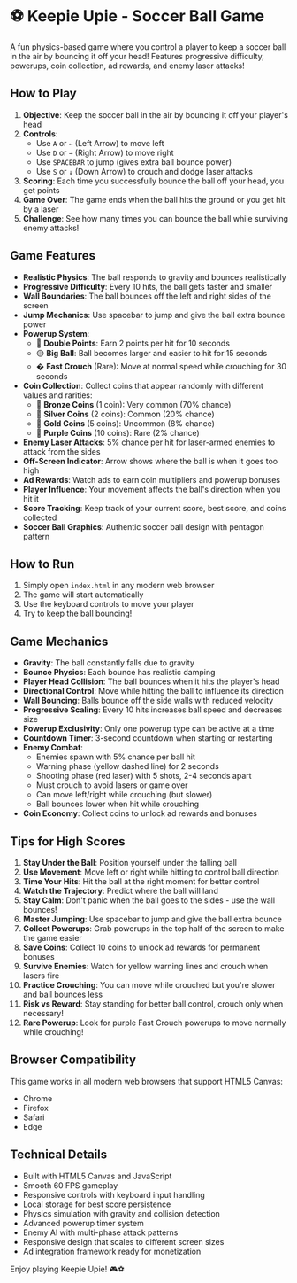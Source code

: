 # ⚽ Keepie Upie - Soccer Ball Game

A fun physics-based game where you control a player to keep a soccer ball in the air by bouncing it off your head! Features progressive difficulty, powerups, coin collection, ad rewards, and enemy laser attacks!

## How to Play

1. **Objective**: Keep the soccer ball in the air by bouncing it off your player's head
2. **Controls**: 
   - Use `A` or `←` (Left Arrow) to move left
   - Use `D` or `→` (Right Arrow) to move right
   - Use `SPACEBAR` to jump (gives extra ball bounce power)
   - Use `S` or `↓` (Down Arrow) to crouch and dodge laser attacks
3. **Scoring**: Each time you successfully bounce the ball off your head, you get points
4. **Game Over**: The game ends when the ball hits the ground or you get hit by a laser
5. **Challenge**: See how many times you can bounce the ball while surviving enemy attacks!

## Game Features

- **Realistic Physics**: The ball responds to gravity and bounces realistically
- **Progressive Difficulty**: Every 10 hits, the ball gets faster and smaller
- **Wall Boundaries**: The ball bounces off the left and right sides of the screen
- **Jump Mechanics**: Use spacebar to jump and give the ball extra bounce power
- **Powerup System**: 
  - 🔴 **Double Points**: Earn 2 points per hit for 10 seconds
  - 🟡 **Big Ball**: Ball becomes larger and easier to hit for 15 seconds
  - � **Fast Crouch** (Rare): Move at normal speed while crouching for 30 seconds
- **Coin Collection**: Collect coins that appear randomly with different values and rarities:
  - 🥉 **Bronze Coins** (1 coin): Very common (70% chance)
  - 🥈 **Silver Coins** (2 coins): Common (20% chance) 
  - 🥇 **Gold Coins** (5 coins): Uncommon (8% chance)
  - 💜 **Purple Coins** (10 coins): Rare (2% chance)
- **Enemy Laser Attacks**: 5% chance per hit for laser-armed enemies to attack from the sides
- **Off-Screen Indicator**: Arrow shows where the ball is when it goes too high
- **Ad Rewards**: Watch ads to earn coin multipliers and powerup bonuses
- **Player Influence**: Your movement affects the ball's direction when you hit it
- **Score Tracking**: Keep track of your current score, best score, and coins collected
- **Soccer Ball Graphics**: Authentic soccer ball design with pentagon pattern

## How to Run

1. Simply open `index.html` in any modern web browser
2. The game will start automatically
3. Use the keyboard controls to move your player
4. Try to keep the ball bouncing!

## Game Mechanics

- **Gravity**: The ball constantly falls due to gravity
- **Bounce Physics**: Each bounce has realistic damping
- **Player Head Collision**: The ball bounces when it hits the player's head
- **Directional Control**: Move while hitting the ball to influence its direction
- **Wall Bouncing**: Balls bounce off the side walls with reduced velocity
- **Progressive Scaling**: Every 10 hits increases ball speed and decreases size
- **Powerup Exclusivity**: Only one powerup type can be active at a time
- **Countdown Timer**: 3-second countdown when starting or restarting
- **Enemy Combat**: 
  - Enemies spawn with 5% chance per ball hit
  - Warning phase (yellow dashed line) for 2 seconds
  - Shooting phase (red laser) with 5 shots, 2-4 seconds apart
  - Must crouch to avoid lasers or game over
  - Can move left/right while crouching (but slower)
  - Ball bounces lower when hit while crouching
- **Coin Economy**: Collect coins to unlock ad rewards and bonuses

## Tips for High Scores

1. **Stay Under the Ball**: Position yourself under the falling ball
2. **Use Movement**: Move left or right while hitting to control ball direction
3. **Time Your Hits**: Hit the ball at the right moment for better control
4. **Watch the Trajectory**: Predict where the ball will land
5. **Stay Calm**: Don't panic when the ball goes to the sides - use the wall bounces!
6. **Master Jumping**: Use spacebar to jump and give the ball extra bounce
7. **Collect Powerups**: Grab powerups in the top half of the screen to make the game easier
8. **Save Coins**: Collect 10 coins to unlock ad rewards for permanent bonuses
9. **Survive Enemies**: Watch for yellow warning lines and crouch when lasers fire
10. **Practice Crouching**: You can move while crouched but you're slower and ball bounces less
11. **Risk vs Reward**: Stay standing for better ball control, crouch only when necessary!
12. **Rare Powerup**: Look for purple Fast Crouch powerups to move normally while crouching!

## Browser Compatibility

This game works in all modern web browsers that support HTML5 Canvas:
- Chrome
- Firefox
- Safari
- Edge

## Technical Details

- Built with HTML5 Canvas and JavaScript
- Smooth 60 FPS gameplay
- Responsive controls with keyboard input handling
- Local storage for best score persistence
- Physics simulation with gravity and collision detection
- Advanced powerup timer system
- Enemy AI with multi-phase attack patterns
- Responsive design that scales to different screen sizes
- Ad integration framework ready for monetization

Enjoy playing Keepie Upie! 🎮⚽
